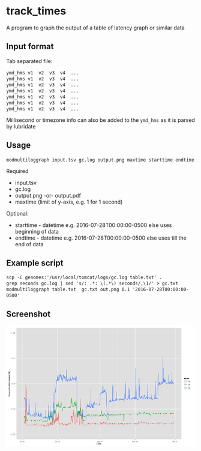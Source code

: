 # track_times


A program to graph the output of a table of latency graph or similar data


## Input format


Tab separated file:


    ymd_hms	v1	v2	v3	v4	...
    ymd_hms	v1	v2	v3	v4	...
    ymd_hms	v1	v2	v3	v4	...
    ymd_hms	v1	v2	v3	v4	...
    ymd_hms	v1	v2	v3	v4	...
    ymd_hms	v1	v2	v3	v4	...
    ymd_hms	v1	v2	v3	v4	...

Millisecond or timezone info can also be added to the `ymd_hms` as it is parsed by lubridate


## Usage

    modmultiloggraph input.tsv gc.log output.png maxtime starttime endtime

Required

- input.tsv
- gc.log
- output.png -or- output.pdf
- maxtime (limit of y-axis, e.g. 1 for 1 second)

Optional:

- starttime - datetime e.g. 2016-07-28T00:00:00-0500 else uses beginning of data
- endtime - datetime e.g. 2016-07-28T00:00:00-0500 else uses till the end of data

## Example script

    scp -C genomes:'/usr/local/tomcat/logs/gc.log table.txt' .
    grep seconds gc.log | sed 's/: .*: \(.*\) seconds/,\1/' > gc.txt
    modmultiloggraph table.txt  gc.txt out.png 0.1 '2016-07-28T00:00:00-0500'

## Screenshot

![latency](img/3.png)
